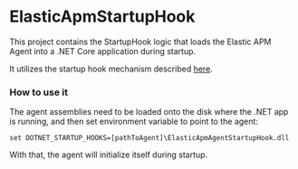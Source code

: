 # ElasticApmStartupHook

This project contains the StartupHook logic that loads the Elastic APM Agent into a .NET Core application during startup.

It utilizes the startup hook mechanism described [here](https://github.com/dotnet/runtime/blob/master/docs/design/features/host-startup-hook.md).

### How to use it

The agent assemblies need to be loaded onto the disk where the .NET app is running, and then set environment variable to point to the agent:

```
set DOTNET_STARTUP_HOOKS=[pathToAgent]\ElasticApmAgentStartupHook.dll
```

With that, the agent will initialize itself during startup.